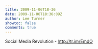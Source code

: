 ```yaml
---
title: 2009-11-06T18-36
date: 2009-11-06T18:36:09Z
author: Lee Turner
showtoc: false
comments: true
---
```


Social Media Revolution - http://tr.im/EmdO

